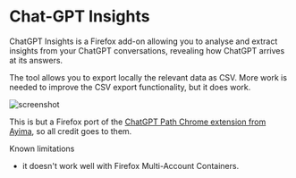 # Chat-GPT Insights
ChatGPT Insights is a Firefox add-on allowing you to analyse and extract insights from your ChatGPT conversations, revealing how ChatGPT arrives at its answers.

The tool allows you to export locally the relevant data as CSV. More work is needed to improve the CSV export functionality, but it does work.

![screenshot](https://images2.imgbox.com/97/c1/lfYCTZXo_o.png)

This is but a Firefox port of the [ChatGPT Path Chrome extension from Ayima](https://chromewebstore.google.com/detail/chatgpt-path/kiopibcjdnlpamdcdcnphaajccobkban?authuser=0&hl=en), so all credit goes to them.

Known limitations

* it doesn't work well with Firefox Multi-Account Containers.


